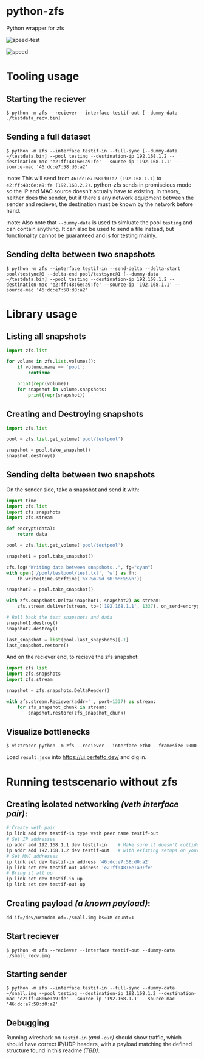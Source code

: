 # python-zfs
Python wrapper for zfs

![speed-test](https://img.shields.io/badge/speed%20test-5.983%20Gibps-brightgreen)

![speed](https://user-images.githubusercontent.com/861439/167684174-e7bcea49-9275-4727-b878-4ea98cf323af.gif)



# Tooling usage

## Starting the reciever

```
$ python -m zfs --reciever --interface testif-out [--dummy-data ./testdata_recv.bin]
```

## Sending a full dataset

```
$ python -m zfs --interface testif-in --full-sync [--dummy-data ~/testdata.bin] --pool testing --destination-ip 192.168.1.2 --destination-mac 'e2:ff:48:6e:a9:fe' --source-ip '192.168.1.1' --source-mac '46:dc:e7:58:d0:a2'
```

:note: This will send from `46:dc:e7:58:d0:a2 (192.168.1.1)` to `e2:ff:48:6e:a9:fe (192.168.2.2)`.
python-zfs sends in promiscious mode so the IP and MAC source doesn't actually have to existing.
In theory, neither does the sender, but if there's any network equipment between the sender and reciever,
the destination must be known by the network before hand.

:note: Also note that `--dummy-data` is used to simluate the pool `testing` and can contain anything.
It can also be used to send a file instead, but functionality cannot be guaranteed and is for testing mainly.

## Sending delta between two snapshots

```
$ python -m zfs --interface testif-in --send-delta --delta-start pool/testync@0 --delta-end pool/testsync@1 [--dummy-data ~/testdata.bin] --pool testing --destination-ip 192.168.1.2 --destination-mac 'e2:ff:48:6e:a9:fe' --source-ip '192.168.1.1' --source-mac '46:dc:e7:58:d0:a2'
```

# Library usage

## Listing all snapshots

```python
import zfs.list

for volume in zfs.list.volumes():
	if volume.name == 'pool':
		continue

	print(repr(volume))
	for snapshot in volume.snapshots:
		print(repr(snapshot))
```

## Creating and Destroying snapshots

```python
import zfs.list

pool = zfs.list.get_volume('pool/testpool')

snapshot = pool.take_snapshot()
snapshot.destroy()
```

## Sending delta between two snapshots

On the sender side, take a snapshot and send it with:
```python
import time
import zfs.list
import zfs.snapshots
import zfs.stream

def encrypt(data):
	return data

pool = zfs.list.get_volume('pool/testpool')

snapshot1 = pool.take_snapshot()

zfs.log("Writing data between snapshots..", fg="cyan")
with open('/pool/testpool/test.txt', 'w') as fh:
	fh.write(time.strftime('%Y-%m-%d %H:%M:%S\n'))

snapshot2 = pool.take_snapshot()

with zfs.snapshots.Delta(snapshot1, snapshot2) as stream:
	zfs.stream.deliver(stream, to=('192.168.1.1', 1337), on_send=encrypt)

# Roll back the test snapshots and data
snapshot1.destroy()
snapshot2.destroy()

last_snapshot = list(pool.last_snapshots)[-1]
last_snapshot.restore()
```

And on the reciever end, to recieve the zfs snapshot:
```python
import zfs.list
import zfs.snapshots
import zfs.stream

snapshot = zfs.snapshots.DeltaReader()

with zfs.stream.Reciever(addr='', port=1337) as stream:
	for zfs_snapshot_chunk in stream:
		snapshot.restore(zfs_snapshot_chunk)
```

## Visualize bottlenecks
```
$ viztracer python -m zfs --reciever --interface eth0 --framesize 9000
```
Load `result.json` into https://ui.perfetto.dev/ and dig in.

# Running testscenario without zfs

## Creating isolated networking *(veth interface pair)*:
```bash
# Create veth pair
ip link add dev testif-in type veth peer name testif-out
# Set IP addresses
ip addr add 192.168.1.1 dev testif-in    # Make sure it doesn't collide
ip addr add 192.168.1.2 dev testif-out   # with existing setups on your network.
# Set MAC addresses
ip link set dev testif-in address '46:dc:e7:58:d0:a2'
ip link set dev testif-out address 'e2:ff:48:6e:a9:fe'
# Bring it all up
ip link set dev testif-in up
ip link set dev testif-out up

```

## Creating payload *(a known payload)*:
```
dd if=/dev/urandom of=./small.img bs=1M count=1
```

## Start reciever

```
$ python -m zfs --reciever --interface testif-out --dummy-data ./small_recv.img
```

## Starting sender

```
$ python -m zfs --interface testif-in --full-sync --dummy-data ~/snall.img --pool testing --destination-ip 192.168.1.2 --destination-mac 'e2:ff:48:6e:a9:fe' --source-ip '192.168.1.1' --source-mac '46:dc:e7:58:d0:a2'
```

## Debugging

Running wireshark on `testif-in` *(and `-out`)* should show traffic, which should have correct IP/UDP headers, with a payload matching the defined structure found in this readme *(TBD)*.